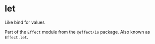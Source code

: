 # let

Like bind for values

Part of the `Effect` module from the `@effect/io` package. Also known as `Effect.let`.
